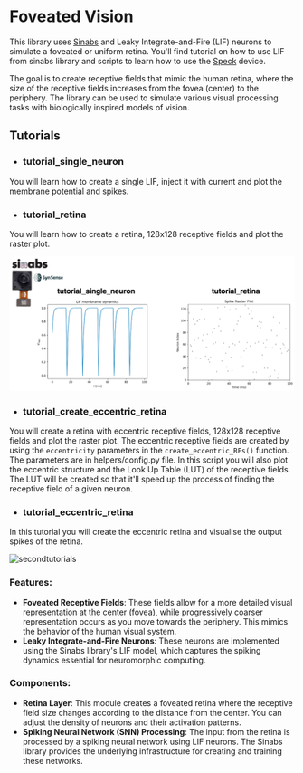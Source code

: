 # Foveated Vision

This library uses [Sinabs](https://sinabs.readthedocs.io/en/v2.0.0/) and Leaky Integrate-and-Fire (LIF) 
neurons to simulate a foveated or uniform retina. 
You'll find tutorial on how to use LIF from sinabs library and scripts to learn how to use the [Speck](https://www.synsense.ai/products/speck-2/) device. 

The goal is to create receptive fields that mimic the human retina, where the size
of the receptive fields increases from the fovea (center) to the periphery. 
The library can be used to simulate various
visual processing tasks with biologically inspired models of vision.

## Tutorials

- ### tutorial_single_neuron

You will learn how to create a single LIF, inject it with current and plot the membrane potential and spikes.

- ### tutorial_retina

You will learn how to create a retina, 128x128 receptive fields and plot the raster plot.

![firsttutorials](images/tutorialsingleneuronretina.png)

- ### tutorial_create_eccentric_retina

You will create a retina with eccentric receptive fields, 128x128 receptive fields and plot the raster plot.
The eccentric receptive fields are created by using the `eccentricity` parameters in the `create_eccentric_RFs()` function.
The parameters are in helpers/config.py file.
In this script you will also plot the eccentric structure and the Look Up Table (LUT) of the receptive fields.
The LUT will be created so that it'll speed up the process of finding the receptive field of a given neuron.

- ### tutorial_eccentric_retina

In this tutorial you will create the eccentric retina and visualise the output spikes of the retina.

![secondtutorials](images/tutorialeccentricretina.gif)


### Features:
- **Foveated Receptive Fields**: These fields allow for a more detailed visual representation at the center (fovea), while progressively coarser representation occurs as you move towards the periphery. This mimics the behavior of the human visual system.
- **Leaky Integrate-and-Fire Neurons**: These neurons are implemented using the Sinabs library's LIF model, which captures the spiking dynamics essential for neuromorphic computing.
  
### Components:
- **Retina Layer**: This module creates a foveated retina where the receptive field size changes according to the distance from the center. You can adjust the density of neurons and their activation patterns.
- **Spiking Neural Network (SNN) Processing**: The input from the retina is processed by a spiking neural network using LIF neurons. The Sinabs library provides the underlying infrastructure for creating and training these networks.


